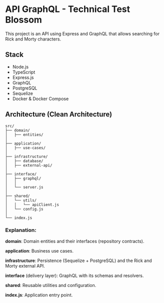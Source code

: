 # API GraphQL - Technical Test Blossom

This project is an API using Express and GraphQL that allows searching for Rick and
Morty characters.

## Stack

- Node.js
- TypeScript
- Express.js
- GraphQL
- PostgreSQL
- Sequelize
- Docker & Docker Compose

## Architecture (Clean Architecture)

```
src/
├── domain/
│   ├── entities/
│
├── application/
│   ├── use-cases/
│
├── infrastructure/
│   ├── database/
│   ├── external-api/
│
├── interface/
│   ├── graphql/
│   │
│   └── server.js
│
├── shared/
│   └── utils/
│   │   └── apiClient.js
│   └── config.js
│
└── index.js
```

### Explanation:

**domain**: Domain entities and their interfaces (repository contracts).

**application**: Business use cases.

**infrastructure**: Persistence (Sequelize + PostgreSQL) and the Rick and Morty external API.

**interface** (delivery layer): GraphQL with its schemas and resolvers.

**shared**: Reusable utilities and configuration.

**index.js**: Application entry point.
